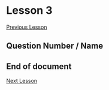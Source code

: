 # Lesson 3

[Previous Lesson](../lesson2/solutions.md)

<!-- Solutions below only -->

## Question Number / Name

<!-- Solutions above only -->

## End of document

[Next Lesson](../lesson4/solutions.md)
